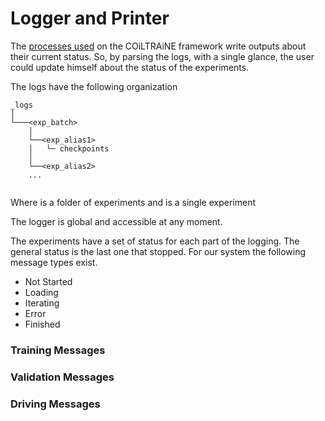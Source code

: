 Logger and Printer
==================

The [processes used](docs/main_modules.md) on the COiLTRAiNE framework
write outputs about their current status.
So, by parsing the logs, with a single
glance, the user could update himself about the status of
the experiments.



The logs have the following organization

```
_logs
│
└───<exp_batch>
    │
    └──<exp_alias1>
    │   └─ checkpoints
    │
    └──<exp_alias2>
    ...


```

Where <exp batch> is a folder
of experiments and <exp alias> is a single experiment


The logger is global and accessible at any moment.

The experiments have a set of status for each part of
the logging. The general status is the last one that stopped.
For our system the following message types exist.

* Not Started
* Loading
* Iterating
* Error
* Finished


### Training Messages

### Validation Messages

### Driving Messages

